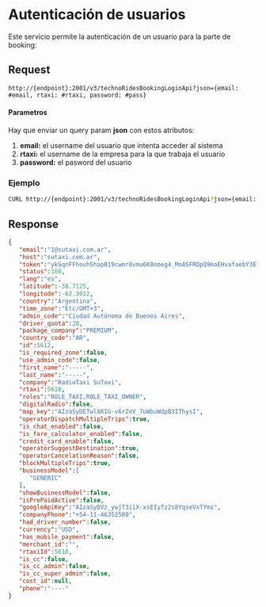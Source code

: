 # Autenticación de usuarios

Este servicio permite la autenticación de un usuario para la parte de booking:

## Request

    http://{endpoint}:2001/v3/technoRidesBookingLoginApi?json={email: #email, rtaxi: #rtaxi, password: #pass}

#### Parametros
Hay que enviar un query param **json** con estos atributos:

1. **email:** el username del usuario que intenta acceder al sistema
2. **rtaxi:** el username de la empresa para la que trabaja el usuario
3. **password:** el pasword del usuario


### Ejemplo

```bash
CURL http://{endpoint}:2001/v3/technoRidesBookingLoginApi?json={email: "1@sutaxi.com.ar",rtaxi: "info@sutaxi.com.ar", password: "2212345"}
```

## Response
```json
{
   "email":"1@sutaxi.com.ar",
   "host":"sutaxi.com.ar",
   "token":"ykSqnFFhouh5hap019cwmr8vmu6K0ooeg4_MnASFRDpQ9maEHvafaebY3E1ntk3V",
   "status":100,
   "lang":"es",
   "latitude":-38.7125,
   "longitude":-62.3012,
   "country":"Argentina",
   "time_zone":"Etc/GMT+3",
   "admin_code":"Ciudad Autónoma de Buenos Aires",
   "driver_quota":20,
   "package_company":"PREMIUM",
   "country_code":"AR",
   "id":5612,
   "is_required_zone":false,
   "use_admin_code":false,
   "first_name":"-----",
   "last_name":"-----",
   "company":"RadioTaxi SuTaxi",
   "rtaxi":5610,
   "roles":"ROLE_TAXI,ROLE_TAXI_OWNER",
   "digitalRadio":false,
   "map_key":"AIzaSyDETwlXKIG-v6rZeV_7uWbuWdpB3IThysI",
   "operatorDispatchMultipleTrips":true,
   "is_chat_enabled":false,
   "is_fare_calculator_enabled":false,
   "credit_card_enable":false,
   "operatorSuggestDestination":true,
   "operatorCancelationReason":false,
   "blockMultipleTrips":true,
   "businessModel":[
      "GENERIC"
   ],
   "showBusinessModel":false,
   "isPrePaidActive":false,
   "googleApiKey":"AIzaSyDVz_ywjT3iiX-xsEIy7z2s8YqseVxTYms",
   "companyPhone":"+54-11-46352500",
   "had_driver_number":false,
   "currency":"USD",
   "has_mobile_payment":false,
   "merchant_id":"",
   "rtaxiId":5610,
   "is_cc":false,
   "is_cc_admin":false,
   "is_cc_super_admin":false,
   "cost_id":null,
   "phone":"----"
}
```